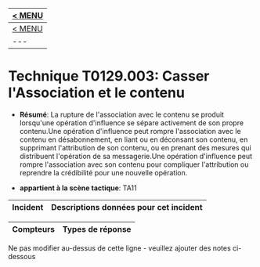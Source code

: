 |[< MENU](../README.md)|
|---|
|[< MENU](../../README.md)|
|---|
# Technique T0129.003: Casser l'Association et le contenu

* **Résumé**: La rupture de l'association avec le contenu se produit lorsqu'une opération d'influence se sépare activement de son propre contenu.Une opération d'influence peut rompre l'association avec le contenu en désabonnement, en liant ou en déconsant son contenu, en supprimant l'attribution de son contenu, ou en prenant des mesures qui distribuent l'opération de sa messagerie.Une opération d'influence peut rompre l'association avec son contenu pour compliquer l'attribution ou reprendre la crédibilité pour une nouvelle opération.

* **appartient à la scène tactique**: TA11


|Incident |Descriptions données pour cet incident |
|-------- |-------------------- |



|Compteurs |Types de réponse |
|-------- |-------------- |


Ne pas modifier au-dessus de cette ligne - veuillez ajouter des notes ci-dessous